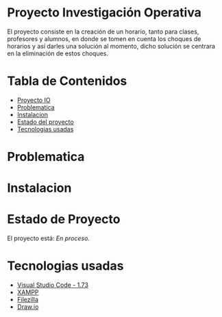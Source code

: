 # Proyecto Investigación Operativa

El proyecto consiste en la creación de un horario, tanto para clases, profesores y alumnos, en donde se tomen en cuenta los choques de horarios y así darles una solución al momento, dicho solución se centrara en la eliminación de estos choques.

# Tabla de Contenidos

* [Proyecto IO](#proyecto-investigacion-operativa)
* [Problematica](#problematica)
* [Instalacion](#instalacion)
* [Estado del proyecto](#estado-de-proyecto)
* [Tecnologias usadas](#tecnologias-usadas)

# Problematica

# Instalacion

# Estado de Proyecto

El proyecto está: _En proceso._

# Tecnologias usadas

 - [Visual Studio Code - 1.73](https://code.visualstudio.com/Download)
 - [XAMPP](https://www.apachefriends.org/es/index.html)
 - [Filezilla](https://filezilla-project.org/)
 - [Draw.io](https://app.diagrams.net/)
